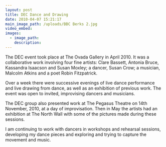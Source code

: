 ```yaml
---
layout: post
title: DEC Dance and Drawing
date: 2010-04-07 15:21:17
main_image_path: /uploads/BBC Berks 2.jpg
video_embed:
images:
  - image_path:
    description:
---
```


The DEC event took place at The Ovada Gallery in April 2010. It was a collaborative work involving four fine artists: Clare Bassett, Antonia Bruce, Kassandra Isaacson and Susan Moxley; a dancer, Susan Crow; a musician, Malcolm Atkins and a poet Robin Fitzpatrick. 

Over a week there were successive evenings of live dance performance and live drawing from dance, as well as an exhibition of previous work. The event was open to invited, improvising dancers and musicians.

The DEC group also presented work at The Pegasus Theatre on 14th November, 2010, at a day of improvisation. Then in May the artists had an exhibition at The North Wall with some of the pictures made during these sessions.

I am continuing to work with dancers in workshops and rehearsal sessions, developing my dance pieces and exploring and trying to capture the movement and music.